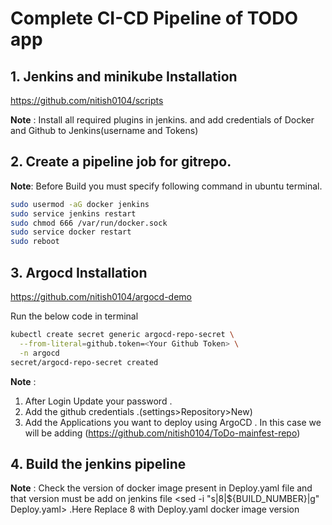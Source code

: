 # Complete CI-CD Pipeline of TODO app


## 1. Jenkins and minikube Installation 
https://github.com/nitish0104/scripts

**Note** : Install all required plugins in jenkins. and add credentials of Docker and Github to Jenkins(username and Tokens)

## 2. Create a pipeline job for gitrepo.

**Note**: Before Build you must specify following command in ubuntu terminal.
```sh
sudo usermod -aG docker jenkins
sudo service jenkins restart
sudo chmod 666 /var/run/docker.sock
sudo service docker restart
sudo reboot
```

## 3. Argocd Installation
https://github.com/nitish0104/argocd-demo

Run the below code in terminal
```sh 
kubectl create secret generic argocd-repo-secret \
  --from-literal=github.token=<Your Github Token> \
  -n argocd
secret/argocd-repo-secret created
```

**Note** :
 1. After Login Update your password .
 2. Add the github credentials .(settings>Repository>New)
 3. Add the Applications you want to deploy using ArgoCD . In this case we will be adding (https://github.com/nitish0104/ToDo-mainfest-repo)


## 4. Build the jenkins pipeline 

**Note** : Check the version of docker image present in Deploy.yaml file and that version must be add on jenkins file <sed -i "s|8|${BUILD_NUMBER}|g" Deploy.yaml> .Here Replace 8 with Deploy.yaml docker image version 
    

